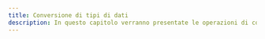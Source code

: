 ```yaml
---
title: Conversione di tipi di dati
description: In questo capitolo verranno presentate le operazioni di conversione di tipi di dati in JavaScript. Verranno illustrate le funzioni parseInt(), parseFloat() e toString(), nonché le regole di coercizione implicita e esplicita.
---
```

